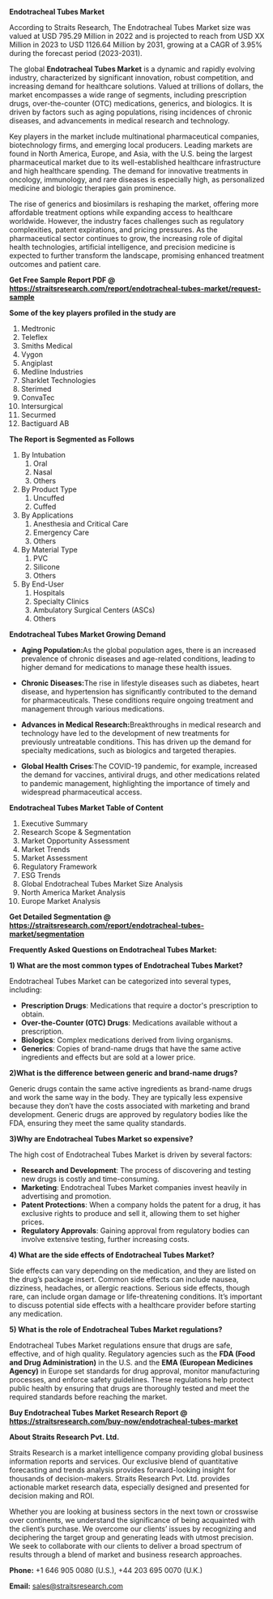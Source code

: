 <p><strong>Endotracheal Tubes Market</strong></p>
<p>According to Straits Research, The Endotracheal Tubes Market size was valued at USD 795.29 Million in 2022 and is projected to reach from USD XX Million in 2023 to USD 1126.64 Million by 2031, growing at a CAGR of 3.95% during the forecast period (2023-2031).</p>
<p>The global <strong>Endotracheal Tubes Market</strong> is a dynamic and rapidly evolving industry, characterized by significant innovation, robust competition, and increasing demand for healthcare solutions. Valued at trillions of dollars, the market encompasses a wide range of segments, including prescription drugs, over-the-counter (OTC) medications, generics, and biologics. It is driven by factors such as aging populations, rising incidences of chronic diseases, and advancements in medical research and technology.</p>
<p>Key players in the market include multinational pharmaceutical companies, biotechnology firms, and emerging local producers. Leading markets are found in North America, Europe, and Asia, with the U.S. being the largest pharmaceutical market due to its well-established healthcare infrastructure and high healthcare spending. The demand for innovative treatments in oncology, immunology, and rare diseases is especially high, as personalized medicine and biologic therapies gain prominence.</p>
<p>The rise of generics and biosimilars is reshaping the market, offering more affordable treatment options while expanding access to healthcare worldwide. However, the industry faces challenges such as regulatory complexities, patent expirations, and pricing pressures. As the pharmaceutical sector continues to grow, the increasing role of digital health technologies, artificial intelligence, and precision medicine is expected to further transform the landscape, promising enhanced treatment outcomes and patient care.</p>
<p><strong>Get Free Sample Report PDF @ <a href=https://straitsresearch.com/report/endotracheal-tubes-market/request-sample>https://straitsresearch.com/report/endotracheal-tubes-market/request-sample</a></strong></p>
<div>
<div><strong>Some of the key players profiled in the study are</strong></div>
</div>
<p><ol>
<li>Medtronic</li>
<li>Teleflex</li>
<li>Smiths Medical</li>
<li>Vygon</li>
<li>Angiplast</li>
<li>Medline Industries</li>
<li>Sharklet Technologies</li>
<li>Sterimed</li>
<li>ConvaTec</li>
<li>Intersurgical</li>
<li>Securmed</li>
<li>Bactiguard AB</li>
</ol></p>
<p><strong>The Report is Segmented as Follows</strong></p>
<p><ol>
<li>By Intubation
<ol>
<li>Oral</li>
<li>Nasal</li>
<li>Others</li>
</ol>
</li>
<li>By Product Type
<ol>
<li>Uncuffed</li>
<li>Cuffed</li>
</ol>
</li>
<li>By Applications
<ol>
<li>Anesthesia and Critical Care</li>
<li>Emergency Care</li>
<li>Others</li>
</ol>
</li>
<li>By Material Type
<ol>
<li>PVC</li>
<li>Silicone</li>
<li>Others</li>
</ol>
</li>
<li>By End-User
<ol>
<li>Hospitals</li>
<li>Specialty Clinics</li>
<li>Ambulatory Surgical Centers (ASCs)</li>
<li>Others</li>
</ol>
</li>
</ol></p>
<p><strong>Endotracheal Tubes Market Growing Demand</strong></p>
<ul>
<li>
<p><strong><strong>Aging Population</strong>:</strong>As the global population ages, there is an increased prevalence of chronic diseases and age-related conditions, leading to higher demand for medications to manage these health issues.</p>
</li>
<li>
<p><strong>Chronic Diseases:</strong>The rise in lifestyle diseases such as diabetes, heart disease, and hypertension has significantly contributed to the demand for pharmaceuticals. These conditions require ongoing treatment and management through various medications.</p>
</li>
<li>
<p><strong>Advances in Medical Research:</strong>Breakthroughs in medical research and technology have led to the development of new treatments for previously untreatable conditions. This has driven up the demand for specialty medications, such as biologics and targeted therapies.</p>
</li>
<li>
<p><strong>Global Health Crises</strong>:The COVID-19 pandemic, for example, increased the demand for vaccines, antiviral drugs, and other medications related to pandemic management, highlighting the importance of timely and widespread pharmaceutical access.</p>
</li>
</ul>
<p><strong>Endotracheal Tubes Market Table of Content</strong></p>
<div>
<ol>
<li>Executive Summary</li>
<li>Research Scope &amp; Segmentation</li>
<li>Market Opportunity Assessment</li>
<li>Market Trends</li>
<li>Market Assessment</li>
<li>Regulatory Framework</li>
<li>ESG Trends</li>
<li>Global Endotracheal Tubes Market Size Analysis</li>
<li>North America Market Analysis</li>
<li>Europe Market Analysis</li>
</ol>
</div>
<p><strong>Get Detailed Segmentation @ <a href=https://straitsresearch.com/report/endotracheal-tubes-market/segmentation>https://straitsresearch.com/report/endotracheal-tubes-market/segmentation</a></strong></p>
<p><strong>Frequently Asked Questions on Endotracheal Tubes Market:</strong></p>
<p><strong>1) What are the most common types of Endotracheal Tubes Market?</strong></p>
<p>Endotracheal Tubes Market can be categorized into several types, including:</p>
<ul>
<li><strong>Prescription Drugs</strong>: Medications that require a doctor's prescription to obtain.</li>
<li><strong>Over-the-Counter (OTC) Drugs</strong>: Medications available without a prescription.</li>
<li><strong>Biologics</strong>: Complex medications derived from living organisms.</li>
<li><strong>Generics</strong>: Copies of brand-name drugs that have the same active ingredients and effects but are sold at a lower price.</li>
</ul>
<p><strong>2)What is the difference between generic and brand-name drugs?</strong></p>
<p>Generic drugs contain the same active ingredients as brand-name drugs and work the same way in the body. They are typically less expensive because they don&rsquo;t have the costs associated with marketing and brand development. Generic drugs are approved by regulatory bodies like the FDA, ensuring they meet the same quality standards.</p>
<p><strong>3)Why are Endotracheal Tubes Market so expensive?</strong></p>
<p>The high cost of Endotracheal Tubes Market is driven by several factors:</p>
<ul>
<li><strong>Research and Development</strong>: The process of discovering and testing new drugs is costly and time-consuming.</li>
<li><strong>Marketing</strong>: Endotracheal Tubes Market companies invest heavily in advertising and promotion.</li>
<li><strong>Patent Protections</strong>: When a company holds the patent for a drug, it has exclusive rights to produce and sell it, allowing them to set higher prices.</li>
<li><strong>Regulatory Approvals</strong>: Gaining approval from regulatory bodies can involve extensive testing, further increasing costs.</li>
</ul>
<p><strong>4) What are the side effects of Endotracheal Tubes Market?</strong></p>
<p>Side effects can vary depending on the medication, and they are listed on the drug&rsquo;s package insert. Common side effects can include nausea, dizziness, headaches, or allergic reactions. Serious side effects, though rare, can include organ damage or life-threatening conditions. It&rsquo;s important to discuss potential side effects with a healthcare provider before starting any medication.</p>
<p><strong>5) What is the role of Endotracheal Tubes Market regulations?</strong></p>
<p>Endotracheal Tubes Market regulations ensure that drugs are safe, effective, and of high quality. Regulatory agencies such as the <strong>FDA (Food and Drug Administration)</strong> in the U.S. and the <strong>EMA (European Medicines Agency)</strong> in Europe set standards for drug approval, monitor manufacturing processes, and enforce safety guidelines. These regulations help protect public health by ensuring that drugs are thoroughly tested and meet the required standards before reaching the market.</p>
<p><strong>Buy Endotracheal Tubes Market Research Report @ <a href=https://straitsresearch.com/buy-now/endotracheal-tubes-market>https://straitsresearch.com/buy-now/endotracheal-tubes-market</a></strong></p>
<p><strong>About Straits Research Pvt. Ltd.</strong></p>
<p>Straits Research is a market intelligence company providing global business information reports and services. Our exclusive blend of quantitative forecasting and trends analysis provides forward-looking insight for thousands of decision-makers. Straits Research Pvt. Ltd. provides actionable market research data, especially designed and presented for decision making and ROI.</p>
<p>Whether you are looking at business sectors in the next town or crosswise over continents, we understand the significance of being acquainted with the client&rsquo;s purchase. We overcome our clients&rsquo; issues by recognizing and deciphering the target group and generating leads with utmost precision. We seek to collaborate with our clients to deliver a broad spectrum of results through a blend of market and business research approaches.</p>
<p><strong>Phone:</strong> +1 646 905 0080 (U.S.), +44 203 695 0070 (U.K.)</p>
<p><strong>Email:</strong> <a href=mailto:sales@straitsresearch.com><u>sales@straitsresearch.com</u></a></p>
